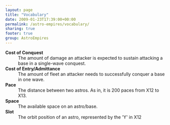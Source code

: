 ```yaml
---
layout: page
title: "Vocabulary"
date: 2009-01-23T17:39:00+00:00
permalink: /astro-empires/vocabulary/
sharing: true
footer: true
group: AstroEmpires
---
```





<dl><dt><strong>Cost of Conquest</strong></dt><dd> The amount of damage an attacker is expected to sustain attacking a base in a single-wave conquest.</dd>
<dt><strong>Cost of Entry/Admittance</strong></dt><dd> The amount of fleet an attacker needs to successfully conquer a base in one wave.</dd>
<dt><strong>Pace</strong></dt><dd> The distance between two astros. As in, it is 200 paces from X12 to X13.</dd>
<dt><strong>Space</strong></dt><dd> The available space on an astro/base.</dd>
<dt><strong>Slot</strong></dt><dd> The orbit position of an astro, represented by the 'Y' in X12</dd>
</dl>

